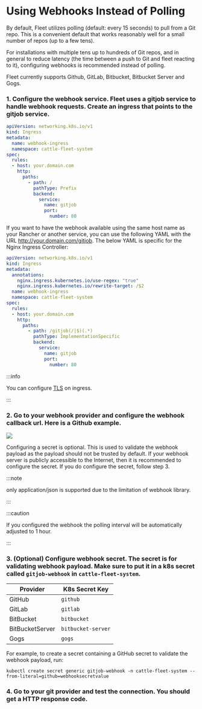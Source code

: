 # Using Webhooks Instead of Polling

By default, Fleet utilizes polling (default: every 15 seconds) to pull from a Git repo. This is a convenient default that works reasonably well for a small number of repos (up to a few tens).

For installations with multiple tens up to hundreds of Git repos, and in general to reduce latency (the time between a push to Git and fleet reacting to it), configuring webhooks is recommended instead of polling.

Fleet currently supports Github, GitLab, Bitbucket, Bitbucket Server and Gogs.

### 1. Configure the webhook service. Fleet uses a gitjob service to handle webhook requests. Create an ingress that points to the gitjob service.

```yaml
apiVersion: networking.k8s.io/v1
kind: Ingress
metadata:
  name: webhook-ingress
  namespace: cattle-fleet-system
spec:
  rules:
  - host: your.domain.com
    http:
      paths:
        - path: /
          pathType: Prefix
          backend:
            service:
              name: gitjob
              port:
                number: 80
```

If you want to have the webhook available using the same host name as your Rancher or another service, you can use the following YAML with the URL http://your.domain.com/gitjob. The below YAML is specific for the Nginx Ingress Controller:

```yaml
apiVersion: networking.k8s.io/v1
kind: Ingress
metadata:
  annotations:
    nginx.ingress.kubernetes.io/use-regex: "true"
    nginx.ingress.kubernetes.io/rewrite-target: /$2
  name: webhook-ingress
  namespace: cattle-fleet-system
spec:
  rules:
  - host: your.domain.com
    http:
      paths:
        - path: /gitjob(/|$)(.*)
          pathType: ImplementationSpecific
          backend:
            service:
              name: gitjob
              port:
                number: 80
```

:::info

You can configure [TLS](https://kubernetes.io/docs/concepts/services-networking/ingress/#tls) on ingress.

:::

### 2. Go to your webhook provider and configure the webhook callback url. Here is a Github example.

![](/img/webhook.png)

Configuring a secret is optional. This is used to validate the webhook payload as the payload should not be trusted by default.
If your webhook server is publicly accessible to the Internet, then it is recommended to configure the secret. If you do configure the
secret, follow step 3.

:::note

only application/json is supported due to the limitation of webhook library.

:::

:::caution

If you configured the webhook the polling interval will be automatically adjusted to 1 hour.

:::

### 3. (Optional) Configure webhook secret. The secret is for validating webhook payload. Make sure to put it in a k8s secret called `gitjob-webhook` in `cattle-fleet-system`.

| Provider        | K8s Secret Key                   |
|-----------------| ---------------------------------|
| GitHub          | `github`                         |
| GitLab          | `gitlab`                         |
| BitBucket       | `bitbucket`                      |
| BitBucketServer | `bitbucket-server`               |
| Gogs            | `gogs`                           |

For example, to create a secret containing a GitHub secret to validate the webhook payload, run:

```shell
kubectl create secret generic gitjob-webhook -n cattle-fleet-system --from-literal=github=webhooksecretvalue
```

### 4. Go to your git provider and test the connection. You should get a HTTP response code.
